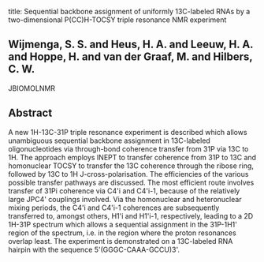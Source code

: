 title: Sequential backbone assignment of uniformly 13C-labeled RNAs by a two-dimensional P(CC)H-TOCSY triple resonance NMR experiment

## Wijmenga, S. S. and Heus, H. A. and Leeuw, H. A. and Hoppe, H. and van der Graaf, M. and Hilbers, C. W.
JBIOMOLNMR


## Abstract
A new 1H-13C-31P triple resonance experiment is described which allows unambiguous sequential backbone assignment in 13C-labeled oligonucleotides via through-bond coherence transfer from 31P via 13C to 1H. The approach employs INEPT to transfer coherence from 31P to 13C and homonuclear TOCSY to transfer the 13C coherence through the ribose ring, followed by 13C to 1H J-cross-polarisation. The efficiencies of the various possible transfer pathways are discussed. The most efficient route involves transfer of 31Pi coherence via C4'i and C4'i-1, because of the relatively large JPC4' couplings involved. Via the homonuclear and heteronuclear mixing periods, the C4'i and C4'i-1 coherences are subsequently transferred to, amongst others, H1'i and H1'i-1, respectively, leading to a 2D 1H-31P spectrum which allows a sequential assignment in the 31P-1H1' region of the spectrum, i.e. in the region where the proton resonances overlap least. The experiment is demonstrated on a 13C-labeled RNA hairpin with the sequence 5'(GGGC-CAAA-GCCU)3'.

